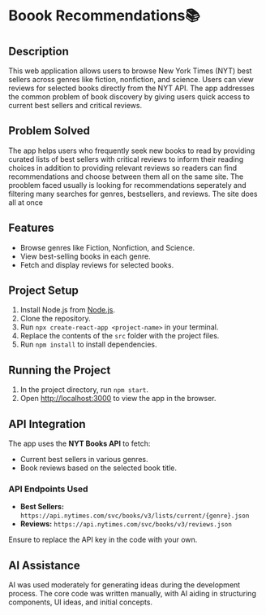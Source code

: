 # Boook Recommendations📚

## Description
This web application allows users to browse New York Times (NYT) best sellers across genres like fiction, nonfiction, and science. Users can view reviews for selected books directly from the NYT API. The app addresses the common problem of book discovery by giving users quick access to current best sellers and critical reviews.

## Problem Solved
The app helps users who frequently seek new books to read by providing curated lists of best sellers with critical reviews to inform their reading choices in addition to providing relevant reviews so readers can find recommendations and choose between them all on the same site. The prooblem faced usually is looking for recommendations seperately and filtering many searches for genres, bestsellers, and reviews. The site does all at once

## Features
- Browse genres like Fiction, Nonfiction, and Science.
- View best-selling books in each genre.
- Fetch and display reviews for selected books.

## Project Setup
1. Install Node.js from [Node.js](https://nodejs.org/).
2. Clone the repository.
3. Run `npx create-react-app <project-name>` in your terminal.
4. Replace the contents of the `src` folder with the project files.
5. Run `npm install` to install dependencies.

## Running the Project
1. In the project directory, run `npm start`.
2. Open [http://localhost:3000](http://localhost:3000) to view the app in the browser.

## API Integration
The app uses the **NYT Books API** to fetch:
- Current best sellers in various genres.
- Book reviews based on the selected book title.

### API Endpoints Used
- **Best Sellers:** `https://api.nytimes.com/svc/books/v3/lists/current/{genre}.json`
- **Reviews:** `https://api.nytimes.com/svc/books/v3/reviews.json`

Ensure to replace the API key in the code with your own.

## AI Assistance
AI was used moderately for generating ideas during the development process. The core code was written manually, with AI aiding in structuring components, UI ideas, and initial concepts.
